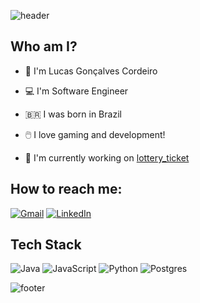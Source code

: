![header](https://capsule-render.vercel.app/api?type=waving&color=0:2D0052,100:480052&height=300&section=header&text=Lucas%20Kodex&fontSize=100&fontColor=FFFFFF&animation=twinkling&fontAlignY=40)

## Who am I?

- 👋 I'm Lucas Gonçalves Cordeiro
- 💻 I'm Software Engineer
- 🇧🇷 I was born in Brazil
- 🖱️ I love gaming and development!

- 🔭 I'm currently working on [lottery_ticket](https://github.com/LucasKodex/lottery_ticket)
## How to reach me:

[![Gmail](https://img.shields.io/badge/lucas.kodex.dev%40gmail.com-D14836?style=for-the-badge&logo=gmail&logoColor=white)](mailto:lucas.kodex.dev%40gmail.com)
[![LinkedIn](https://img.shields.io/badge/Lucas%20Gon%C3%A7alves%20Cordeiro-%230077B5.svg?style=for-the-badge&logo=linkedin&logoColor=white)](https://www.linkedin.com/in/lucas-gon%C3%A7alves-cordeiro/)

## Tech Stack

![Java](https://img.shields.io/badge/java-%23ED8B00.svg?style=for-the-badge&logo=openjdk&logoColor=white)
![JavaScript](https://img.shields.io/badge/javascript-%23323330.svg?style=for-the-badge&logo=javascript&logoColor=%23F7DF1E)
![Python](https://img.shields.io/badge/python-3670A0?style=for-the-badge&logo=python&logoColor=ffdd54)
![Postgres](https://img.shields.io/badge/postgres-%23316192.svg?style=for-the-badge&logo=postgresql&logoColor=white)

<!--
**LucasKodex/LucasKodex** is a ✨ _special_ ✨ repository because its `README.md` (this file) appears on your GitHub profile.

Here are some ideas to get you started:

- 🔭 I’m currently working on ...
- 🌱 I’m currently learning ...
- 👯 I’m looking to collaborate on ...
- 🤔 I’m looking for help with ...
- 💬 Ask me about ...
- 📫 How to reach me: ...
- 😄 Pronouns: ...
- ⚡ Fun fact: ...
-->

![footer](https://capsule-render.vercel.app/api?type=waving&color=0:2D0052,100:480052&height=300&section=footer&text=Software%20Engineer&fontSize=70&fontColor=FFFFFF&animation=twinkling&fontAlignY=60)

